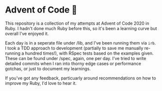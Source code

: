 # Advent of Code 🎄

This repository is a collection of my attempts at Advent of Code 2020 in Ruby. I hadn't done much Ruby before this, so it's been a learning curve but overall I've enjoyed it.

Each day is in a seperate file under /lib, and I've been running them via `irb`. I took a TDD approach to development (partially to save me manually re-running a hundred times!), with RSpec tests based on the examples given. These can be found under /spec, again, one per day. I've tried to write detailed commits when I ran into thorny edge cases or performance gotchas, or just to document my learnings.

If you've got any feedback, particuarly around recommendations on how to improve my Ruby, I'd love to hear it.
